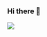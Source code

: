 ### Hi there 👋

<!--
**tharunpeter369/tharunpeter369** is a ✨ _special_ ✨ repository because its `README.md` (this file) appears on your GitHub profile.

Here are some ideas to get you started:

- 🔭 I’m currently working on ...
- 🌱 I’m currently learning ...
- 👯 I’m looking to collaborate on ...
- 🤔 I’m looking for help with ...
- 💬 Ask me about ...
- 📫 How to reach me: ...
- 😄 Pronouns: ...
- ⚡ Fun fact: ...
-->

<a href="https://github.com/tharunpeter369/github-readme-stats">
  <img align="center" src="https://github-readme-stats.vercel.app/api?username=tharunpeter369&show_icons=true&theme=nightowl" />
</a>
